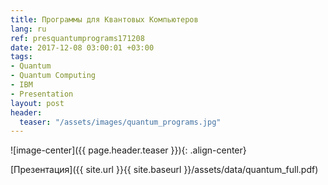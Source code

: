 ```yaml
---
title: Программы для Квантовых Компьютеров
lang: ru
ref: presquantumprograms171208
date: 2017-12-08 03:00:01 +03:00
tags:
- Quantum
- Quantum Computing
- IBM
- Presentation
layout: post
header:
  teaser: "/assets/images/quantum_programs.jpg"
---
```


![image-center]({{ page.header.teaser }}){: .align-center}

[Презентация]({{ site.url }}{{ site.baseurl }}/assets/data/quantum_full.pdf)
